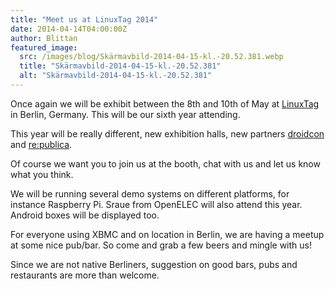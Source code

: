 ```yaml
---
title: "Meet us at LinuxTag 2014"
date: 2014-04-14T04:00:00Z
author: Blittan
featured_image:
  src: /images/blog/Skärmavbild-2014-04-15-kl.-20.52.381.webp
  title: "Skärmavbild-2014-04-15-kl.-20.52.381"
  alt: "Skärmavbild-2014-04-15-kl.-20.52.381"
---
```


Once again we will be exhibit between the 8th and 10th of May at [LinuxTag](http://www.linuxtag.org/en/ "LinuxTag") in Berlin, Germany. This will be our sixth year attending.

This year will be really different, new exhibition halls, new partners [droidcon](https://www.de.droidcon.com/2014 "droidcon") and [re:publica](https://re-publica.com/en).

Of course we want you to join us at the booth, chat with us and let us know what you think.

We will be running several demo systems on different platforms, for instance Raspberry Pi. Sraue from OpenELEC will also attend this year. Android boxes will be displayed too.

For everyone using XBMC and on location in Berlin, we are having a meetup at some nice pub/bar. So come and grab a few beers and mingle with us!

Since we are not native Berliners, suggestion on good bars, pubs and restaurants are more than welcome.
